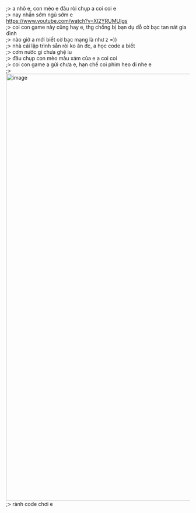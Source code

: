;> a nhô e, con mèo e đâu ròi chụp a coi coi e<br>
;> nay nhắn sớm ngủ sớm e<br>
https://www.youtube.com/watch?v=Xl2YRUMUIgs <br>
;> coi con game này cũng hay e, thg chồng bị bạn dụ dỗ cờ bạc tan nát gia đình<br>
;> nào giờ a mới biết cờ bạc mạng là như z =))<br>
;> nhà cái lập trình sẵn ròi ko ăn đc, a học code a biết<br>
;> cơm nước gì chưa ghệ iu<br>
;> đâu chụp con mèo màu xám của e a coi coi<br>
;> coi con game a gửi chưa e, hạn chế coi phim heo đi nhe e<br>
;> <img width="1659" height="1167" alt="image" src="https://github.com/user-attachments/assets/649b6c50-33b4-4f5d-be9f-b026f8b87ff7" /><br>
;> rảnh code chơi e
